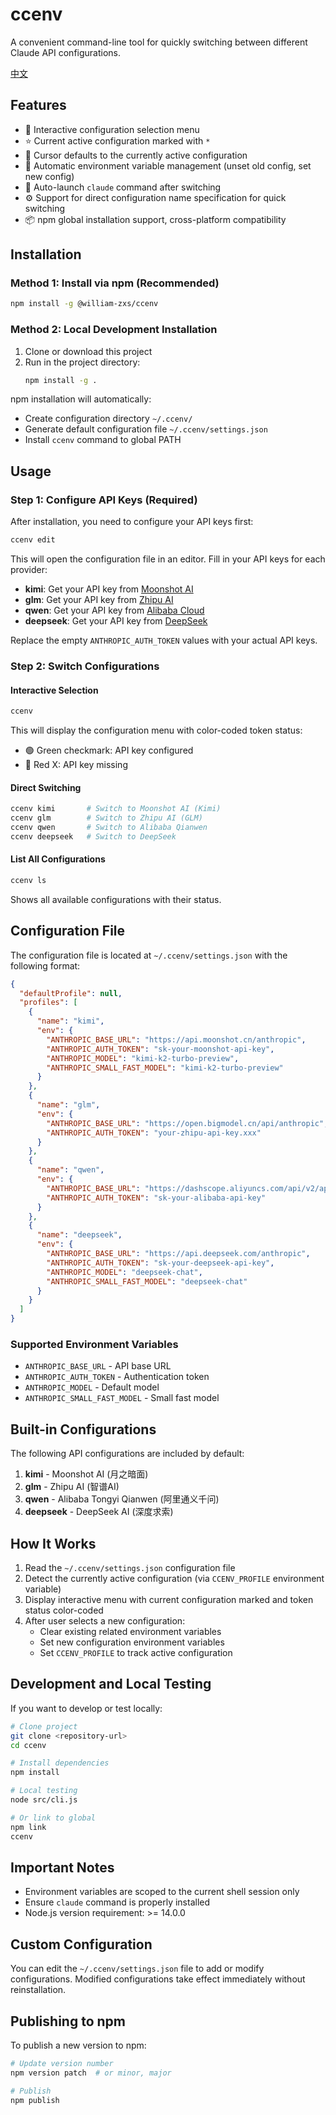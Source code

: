 # ccenv

A convenient command-line tool for quickly switching between different Claude API configurations.

[中文](README-zh.md)

## Features

- 🔄 Interactive configuration selection menu
- ⭐ Current active configuration marked with `*`
- 🎯 Cursor defaults to the currently active configuration
- 🔧 Automatic environment variable management (unset old config, set new config)
- 🚀 Auto-launch `claude` command after switching
- ⚙️ Support for direct configuration name specification for quick switching
- 📦 npm global installation support, cross-platform compatibility

## Installation

### Method 1: Install via npm (Recommended)

```bash
npm install -g @william-zxs/ccenv
```

### Method 2: Local Development Installation

1. Clone or download this project
2. Run in the project directory:
   ```bash
   npm install -g .
   ```

npm installation will automatically:

- Create configuration directory `~/.ccenv/`
- Generate default configuration file `~/.ccenv/settings.json`
- Install `ccenv` command to global PATH

## Usage

### Step 1: Configure API Keys (Required)

After installation, you need to configure your API keys first:

```bash
ccenv edit
```

This will open the configuration file in an editor. Fill in your API keys for each provider:

- **kimi**: Get your API key from [Moonshot AI](https://platform.moonshot.cn/)
- **glm**: Get your API key from [Zhipu AI](https://open.bigmodel.cn/)  
- **qwen**: Get your API key from [Alibaba Cloud](https://dashscope.aliyuncs.com/)
- **deepseek**: Get your API key from [DeepSeek](https://platform.deepseek.com/)

Replace the empty `ANTHROPIC_AUTH_TOKEN` values with your actual API keys.

### Step 2: Switch Configurations

#### Interactive Selection

```bash
ccenv
```

This will display the configuration menu with color-coded token status:
- 🟢 Green checkmark: API key configured
- 🔴 Red X: API key missing

#### Direct Switching

```bash
ccenv kimi       # Switch to Moonshot AI (Kimi)
ccenv glm        # Switch to Zhipu AI (GLM)
ccenv qwen       # Switch to Alibaba Qianwen
ccenv deepseek   # Switch to DeepSeek
```

#### List All Configurations

```bash
ccenv ls
```

Shows all available configurations with their status.

## Configuration File

The configuration file is located at `~/.ccenv/settings.json` with the following format:

```json
{
  "defaultProfile": null,
  "profiles": [
    {
      "name": "kimi",
      "env": {
        "ANTHROPIC_BASE_URL": "https://api.moonshot.cn/anthropic",
        "ANTHROPIC_AUTH_TOKEN": "sk-your-moonshot-api-key",
        "ANTHROPIC_MODEL": "kimi-k2-turbo-preview",
        "ANTHROPIC_SMALL_FAST_MODEL": "kimi-k2-turbo-preview"
      }
    },
    {
      "name": "glm",
      "env": {
        "ANTHROPIC_BASE_URL": "https://open.bigmodel.cn/api/anthropic",
        "ANTHROPIC_AUTH_TOKEN": "your-zhipu-api-key.xxx"
      }
    },
    {
      "name": "qwen",
      "env": {
        "ANTHROPIC_BASE_URL": "https://dashscope.aliyuncs.com/api/v2/apps/claude-code-proxy",
        "ANTHROPIC_AUTH_TOKEN": "sk-your-alibaba-api-key"
      }
    },
    {
      "name": "deepseek",
      "env": {
        "ANTHROPIC_BASE_URL": "https://api.deepseek.com/anthropic",
        "ANTHROPIC_AUTH_TOKEN": "sk-your-deepseek-api-key",
        "ANTHROPIC_MODEL": "deepseek-chat",
        "ANTHROPIC_SMALL_FAST_MODEL": "deepseek-chat"
      }
    }
  ]
}
```

### Supported Environment Variables

- `ANTHROPIC_BASE_URL` - API base URL
- `ANTHROPIC_AUTH_TOKEN` - Authentication token
- `ANTHROPIC_MODEL` - Default model
- `ANTHROPIC_SMALL_FAST_MODEL` - Small fast model

## Built-in Configurations

The following API configurations are included by default:

1. **kimi** - Moonshot AI (月之暗面)
2. **glm** - Zhipu AI (智谱AI)
3. **qwen** - Alibaba Tongyi Qianwen (阿里通义千问)
4. **deepseek** - DeepSeek AI (深度求索)

## How It Works

1. Read the `~/.ccenv/settings.json` configuration file
2. Detect the currently active configuration (via `CCENV_PROFILE` environment variable)
3. Display interactive menu with current configuration marked and token status color-coded
4. After user selects a new configuration:
   - Clear existing related environment variables
   - Set new configuration environment variables
   - Set `CCENV_PROFILE` to track active configuration

## Development and Local Testing

If you want to develop or test locally:

```bash
# Clone project
git clone <repository-url>
cd ccenv

# Install dependencies
npm install

# Local testing
node src/cli.js

# Or link to global
npm link
ccenv
```

## Important Notes

- Environment variables are scoped to the current shell session only
- Ensure `claude` command is properly installed
- Node.js version requirement: >= 14.0.0

## Custom Configuration

You can edit the `~/.ccenv/settings.json` file to add or modify configurations. Modified configurations take effect immediately without reinstallation.

## Publishing to npm

To publish a new version to npm:

```bash
# Update version number
npm version patch  # or minor, major

# Publish
npm publish
```
